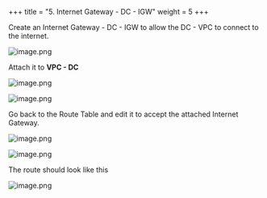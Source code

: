 +++
title = "5. Internet Gateway - DC - IGW"
weight = 5
+++


Create an Internet Gateway - DC - IGW to allow the DC - VPC to connect to the internet.


![image.png](/images/004-iv-setup-vpc-dc-resources/18-511206-image.png)


Attach it to **VPC - DC**


![image.png](/images/004-iv-setup-vpc-dc-resources/18-344302-image.png)


![image.png](/images/004-iv-setup-vpc-dc-resources/18-120655-image.png)


Go back to the Route Table and edit it to accept the attached Internet Gateway.


![image.png](/images/004-iv-setup-vpc-dc-resources/18-296945-image.png)


![image.png](/images/004-iv-setup-vpc-dc-resources/18-424843-image.png)


The route should look like this


![image.png](/images/004-iv-setup-vpc-dc-resources/18-716862-image.png)


